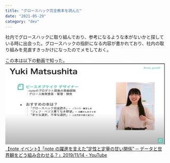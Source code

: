 ```yaml
---
title: "グロースハック完全教本を読んだ"
date: "2021-05-29"
category: "dev"
---
```


社内でグロースハックに取り組んでおり、参考になるような本がないかと探している時に出会った。グロースハックの指針になる内容が書かれており、社内の取り組みを見直すきっかけになったのでメモしておく。

この本は以下の動画で知った。
![](img1.png)
[【note イベント】「note の躍進を支えた”定性と定量の甘い関係” ─ データと世界観をどう組み合わせる？」2019/11/14 - YouTube](https://www.youtube.com/watch?v=7nIz4yO2ODA)
